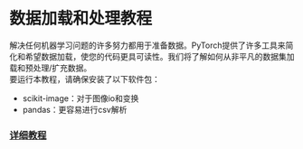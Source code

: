 # 数据加载和处理教程
解决任何机器学习问题的许多努力都用于准备数据。PyTorch提供了许多工具来简化和希望数据加载，使您的代码更具可读性。我们将了解如何从非平凡的数据集加载和预处理/扩充数据。  
要运行本教程，请确保安装了以下软件包：  
* scikit-image：对于图像io和变换
* pandas：更容易进行csv解析
  
### [详细教程](../../code/load_pre.ipynb)
